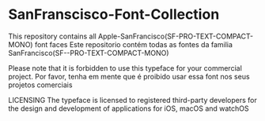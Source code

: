 # SanFranscisco-Font-Collection
This repository contains all Apple-SanFrancisco(SF-PRO-TEXT-COMPACT-MONO) font faces
Este repositorio contém todas as fontes da familia SanFrancisco(SF--PRO-TEXT-COMPACT-MONO)

Please note that it is forbidden to use this typeface for your commercial project.
Por favor, tenha em mente que é proibido usar essa font nos seus projetos comerciais

LICENSING
The typeface is licensed to registered third-party developers for the design and development of applications for iOS, macOS and watchOS
